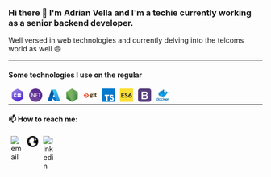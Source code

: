 ### Hi there 👋 I'm Adrian Vella and I'm a techie currently working as a senior backend developer.

Well versed in web technologies and currently delving into the telcoms world as well 😄

---

#### Some technologies I use on the regular
<img style="padding:0px 5px;" align="left" alt="csharp" width="26px" src="https://raw.githubusercontent.com/github/explore/80688e429a7d4ef2fca1e82350fe8e3517d3494d/topics/csharp/csharp.png" />
<img style="padding:0px 5px;" align="left" alt="dotnet" width="26px" src="https://raw.githubusercontent.com/github/explore/93d8a67084f94b2a444e510199a6e7622e5b09a3/topics/dotnet/dotnet.png" />
<img style="padding:0px 5px;" align="left" alt="dotnet" width="26px" src="https://raw.githubusercontent.com/github/explore/80688e429a7d4ef2fca1e82350fe8e3517d3494d/topics/azure/azure.png" />
<img style="padding:0px 5px;" align="left" alt="node.js" width="26px" src="https://raw.githubusercontent.com/github/explore/80688e429a7d4ef2fca1e82350fe8e3517d3494d/topics/nodejs/nodejs.png" />
<img style="padding:0px 5px;" align="left" alt="git" width="26px" src="https://raw.githubusercontent.com/github/explore/80688e429a7d4ef2fca1e82350fe8e3517d3494d/topics/git/git.png" />
<img style="padding:0px 5px;" align="left" alt="typescript" width="26px" src="https://raw.githubusercontent.com/github/explore/80688e429a7d4ef2fca1e82350fe8e3517d3494d/topics/typescript/typescript.png" />
<img style="padding:0px 5px;" align="left" alt="js es6" width="26px" src="https://raw.githubusercontent.com/github/explore/80688e429a7d4ef2fca1e82350fe8e3517d3494d/topics/es6/es6.png" />
<img style="padding:0px 5px;" align="left" alt="bootstrap" width="26px" src="https://raw.githubusercontent.com/github/explore/80688e429a7d4ef2fca1e82350fe8e3517d3494d/topics/bootstrap/bootstrap.png" />
<img style="padding:0px 5px;" align="left" alt="bootstrap" width="26px" src="https://raw.githubusercontent.com/github/explore/80688e429a7d4ef2fca1e82350fe8e3517d3494d/topics/docker/docker.png" />

<br/>

---

#### 📫 How to reach me:
[<img align="left" alt="email" width="22px" style="padding:0px 5px;" src="https://cdn.jsdelivr.net/npm/simple-icons@3.4.1/icons/microsoftoutlook.svg" />][email]
[<img align="left" alt="adrianvella.com" width="22px" style="padding:0px 5px;" src="https://raw.githubusercontent.com/iconic/open-iconic/master/svg/globe.svg" />][website]
[<img align="left" alt="linkedin" width="22px" style="padding:0px 5px;" src="https://cdn.jsdelivr.net/npm/simple-icons@3.4.1/icons/linkedin.svg" />][linkedin]


[website]: http://adrianvella.com
[linkedin]: https://linkedin.com/in/adrianvellamlt
[email]: mailto:adrian.vella@outlook.com?subject=Hey%21%20Let%27s%20chat
